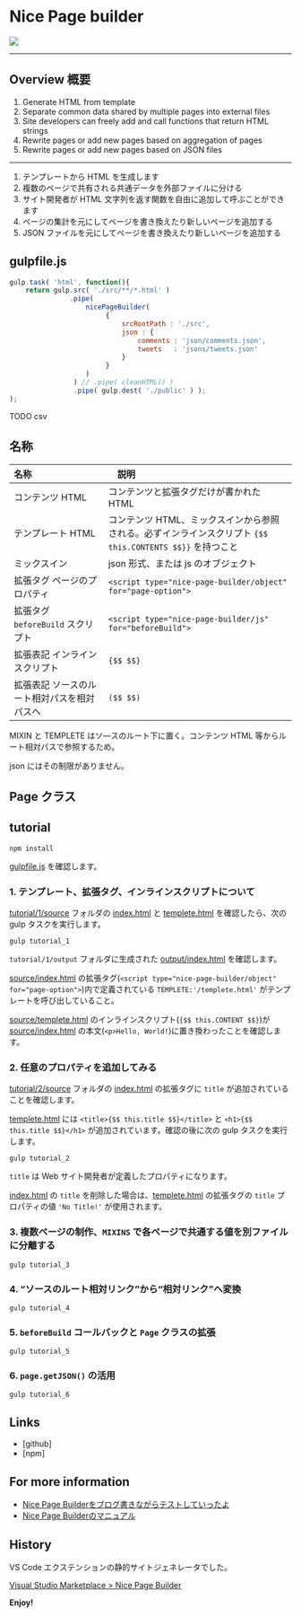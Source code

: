 # Nice Page builder

![](https://4.bp.blogspot.com/-_jS4oD7mDQ8/WJFq8Z7sZ-I/AAAAAAAARP0/SJJHoRWJ37cwdBuO2pvuHQ_rY3GI1nIHQCLcB/s800/NicePageBuilder_package.jpg '')

---

## Overview 概要

1. Generate HTML from template
2. Separate common data shared by multiple pages into external files
3. Site developers can freely add and call functions that return HTML strings
4. Rewrite pages or add new pages based on aggregation of pages
5. Rewrite pages or add new pages based on JSON files

---

1. テンプレートから HTML を生成します
2. 複数のページで共有される共通データを外部ファイルに分ける
3. サイト開発者が HTML 文字列を返す関数を自由に追加して呼ぶことができます
4. ページの集計を元にしてページを書き換えたり新しいページを追加する
5. JSON ファイルを元にしてページを書き換えたり新しいページを追加する

## gulpfile.js

~~~js
gulp.task( 'html', function(){
    return gulp.src( './src/**/*.html' )
               .pipe(
                   nicePageBuilder(
                        {
                            srcRootPath : './src',
                            json : {
                                comments : 'json/comments.json',
                                tweets   : 'jsons/tweets.json'
                            }
                        }
                   )
                ) // .pipe( cleanHTML() )
                .pipe( gulp.dest( './public' ) );
);
~~~

TODO csv


## 名称

| 名称 |　説明 |
|:--|:--|
| コンテンツ HTML | コンテンツと拡張タグだけが書かれた HTML |
| テンプレート HTML | コンテンツ HTML、ミックスインから参照される。必ずインラインスクリプト `{$$ this.CONTENTS $$}}` を持つこと |
| ミックスイン | json 形式、または js のオブジェクト |
| 拡張タグ ページのプロパティ | `<script type="nice-page-builder/object" for="page-option">` |
| 拡張タグ `beforeBuild` スクリプト | `<script type="nice-page-builder/js" for="beforeBuild">` |
| 拡張表記 インラインスクリプト | `{$$ $$}` |
| 拡張表記 ソースのルート相対パスを相対パスへ | `($$ $$)` |

MIXIN と TEMPLETE はソ―スのルート下に置く。コンテンツ HTML 等からルート相対パスで参照するため。

json にはその制限がありません。

## Page クラス



## tutorial

~~~
npm install
~~~

[gulpfile.js](./gulpfile.js) を確認します。

### 1. テンプレート、拡張タグ、インラインスクリプトについて

[tutorial/1/source](./tutorial/1/source) フォルダの [index.html](./tutorial/1/source/index.html) と [templete.html](./tutorial/1/source/templete.html) を確認したら、次の gulp タスクを実行します。

~~~
gulp tutorial_1
~~~

`tutorial/1/output` フォルダに生成された [output/index.html](./tutorial/1/output/index.html) を確認します。

[source/index.html](./tutorial/1/source/index.html) の拡張タグ(`<script type="nice-page-builder/object" for="page-option">`)内で定義されている `TEMPLETE:'/templete.html'` がテンプレートを呼び出していること。

[source/templete.html](./tutorial/1/source/templete.html) のインラインスクリプト(`{$$ this.CONTENT $$}`)が [source/index.html](./tutorial/1/source/index.html) の本文(`<p>Hello, World!`)に置き換わったことを確認します。

### 2. 任意のプロパティを追加してみる

[tutorial/2/source](./tutorial/2/source) フォルダの [index.html](./tutorial/2/source/index.html) の拡張タグに `title` が追加されていることを確認します。

[templete.html](./tutorial/2/source/templete.html) には `<title>{$$ this.title $$}</title>` と `<h1>{$$ this.title $$}</h1>` が追加されています。確認の後に次の gulp タスクを実行します。

~~~
gulp tutorial_2
~~~

`title` は Web サイト開発者が定義したプロパティになります。

[index.html](./tutorial/2/source/index.html) の `title` を削除した場合は、[templete.html](./tutorial/2/source/templete.html) の拡張タグの `title` プロパティの値 `'No Title!'` が使用されます。

### 3. 複数ページの制作、`MIXINS` で各ページで共通する値を別ファイルに分離する

~~~
gulp tutorial_3
~~~

### 4. “ソースのルート相対リンク”から“相対リンク”へ変換

~~~
gulp tutorial_4
~~~

### 5. `beforeBuild` コールバックと `Page` クラスの拡張

~~~
gulp tutorial_5
~~~

### 6. `page.getJSON()` の活用

~~~
gulp tutorial_6
~~~

## Links

* [github]
* [npm]

## For more information

* [Nice Page Builderをブログ書きながらテストしていったよ](http://outcloud.blogspot.jp/2016/12/npb-test.html)
* [Nice Page Builderのマニュアル](http://outcloud.blogspot.jp/2016/12/npb-manual.html)

## History

VS Code エクステンションの静的サイトジェネレータでした。

[Visual Studio Marketplace > Nice Page Builder](https://marketplace.visualstudio.com/items?itemName=itozyun.nice-page-builder)

**Enjoy!**